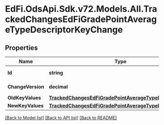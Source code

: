 # EdFi.OdsApi.Sdk.v72.Models.All.TrackedChangesEdFiGradePointAverageTypeDescriptorKeyChange

## Properties

Name | Type | Description | Notes
------------ | ------------- | ------------- | -------------
**Id** | **string** | Resource identifier | [optional] 
**ChangeVersion** | **decimal** | Change version | [optional] 
**OldKeyValues** | [**TrackedChangesEdFiGradePointAverageTypeDescriptorKey**](TrackedChangesEdFiGradePointAverageTypeDescriptorKey.md) |  | [optional] 
**NewKeyValues** | [**TrackedChangesEdFiGradePointAverageTypeDescriptorKey**](TrackedChangesEdFiGradePointAverageTypeDescriptorKey.md) |  | [optional] 

[[Back to Model list]](../README.md#documentation-for-models) [[Back to API list]](../README.md#documentation-for-api-endpoints) [[Back to README]](../README.md)

